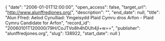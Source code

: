 {
  "date": "2006-01-01T12:00:00", 
  "open_access": false, 
  "target_url": "http://www.alunffredjones.org/", 
  "description": "", 
  "end_date": null, 
  "title": "Alun Ffred: Aelod Cynulliad: Ymgeisydd Plaid Cymru dros Arfon - Plaid Cymru Candidate for Arfon", 
  "record_id": "20060101T120000/79H/CoJTVo8h4hDUh4jI+w==", 
  "publisher": "alunffredjones.org", 
  "slug": 138922, 
  "start_date": null
}

